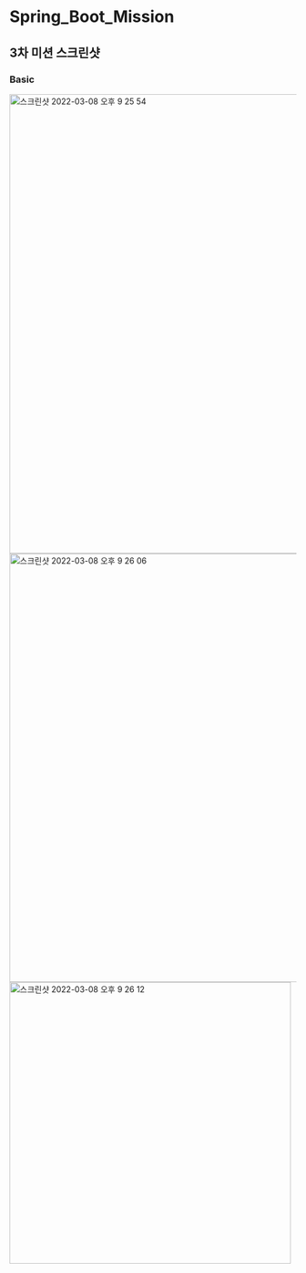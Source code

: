 # Spring_Boot_Mission
## 3차 미션 스크린샷
### Basic
<img width="806" alt="스크린샷 2022-03-08 오후 9 25 54" src="https://user-images.githubusercontent.com/61792314/157237944-7881acb0-f5a8-46b9-b93d-7da5c390e2ee.png">

<img width="752" alt="스크린샷 2022-03-08 오후 9 26 06" src="https://user-images.githubusercontent.com/61792314/157238174-17153e9c-860f-4d91-8adb-d5f22c73efa8.png">

<img width="494" alt="스크린샷 2022-03-08 오후 9 26 12" src="https://user-images.githubusercontent.com/61792314/157238204-6b3ab082-7d76-4e99-9a94-108705fccdcb.png">
